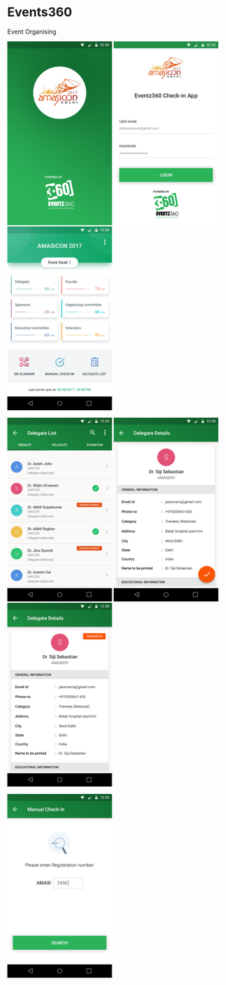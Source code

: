 # Events360

Event Organising




<img src="https://github.com/raheez/Events360/blob/master/snapshots/1.Screen_Splash.png" width="240" height="420">    <img src="https://github.com/raheez/Events360/blob/master/snapshots/2.Screen_Login.png" width="240" height="420">    <img src="https://github.com/raheez/Events360/blob/master/snapshots/3_Dashboard.png" width="240" height="420">


<img src="https://github.com/raheez/Events360/blob/master/snapshots/4.Screen_DelegateList.png" width="240" height="420">    <img src="https://github.com/raheez/Events360/blob/master/snapshots/5.Screen_DetailsPage.png" width="240" height="420">    <img src="https://github.com/raheez/Events360/blob/master/snapshots/6.Screen_DetailsPage.png" width="240" height="420">


 <img src="https://github.com/raheez/Events360/blob/master/snapshots/7.Screen_ManualCheckIn.png" width="240" height="420">


